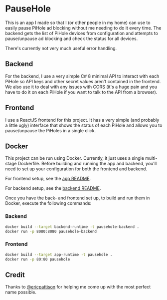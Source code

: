 # PauseHole

This is an app I made so that I (or other people in my home) can use to easily pause PiHole ad blocking without me needing to do it every time. The backend gets the list of PiHole devices from configuration and attempts to pause/unpause ad blocking and check the status for all devices.

There's currently not very much useful error handling.


## Backend

For the backend, I use a very simple C# 8 minimal API to interact with each PiHole so API keys and other secret values aren't contained in the frontend. We also use it to deal with any issues with CORS (it's a huge pain and you have to do it on each PiHole if you want to talk to the API from a browser).


## Frontend

I use a ReactJS frontend for this project. It has a very simple (and probably a little ugly) interface that shows the status of each PiHole and allows you to pause/unpause the PiHoles in a single click.


## Docker

This project can be run using Docker. Currently, it just uses a single multi-stage Dockerfile. Before building and running the app and backend, you'll need to set up your configuration for both the frontend and backend.

For frontend setup, see the [app README](./app/README.md).

For backend setup, see the [backend README](./backend/README.md).

Once you have the back- and frontend set up, to build and run them in Docker, execute the following commands:


### Backend

```bash
docker build --target backend-runtime -t pausehole-backend .
docker run -p 8080:8080 pausehole-backend
```


### Frontend

```bash
docker build --target app-runtime -t pausehole .
docker run -p 80:80 pausehole
```


## Credit

Thanks to [@ericpattison](https://github.com/ericpattison) for helping me come up with the most perfect name possible.
